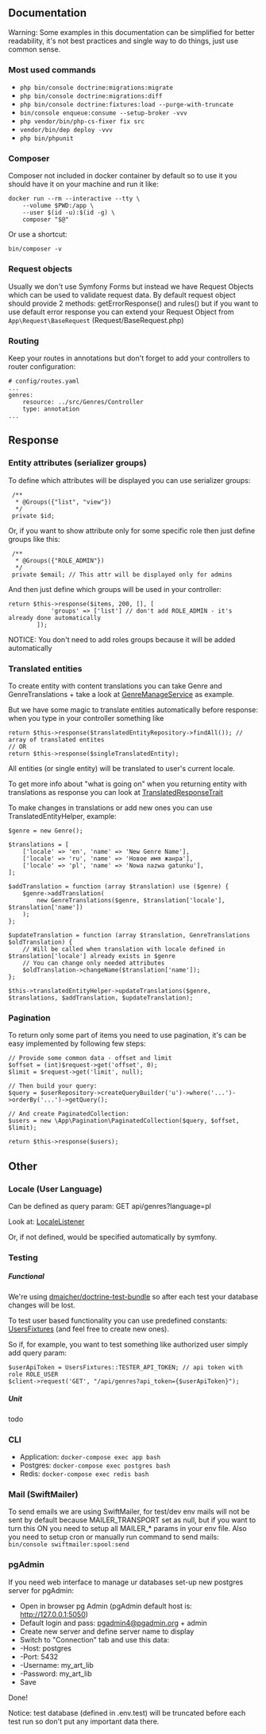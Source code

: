 ## Documentation

Warning: Some examples in this documentation can be simplified for better readability, it's not best practices and single way to do things, just use common sense.

### Most used commands

* `php bin/console doctrine:migrations:migrate`
* `php bin/console doctrine:migrations:diff`
* `php bin/console doctrine:fixtures:load --purge-with-truncate`
* `bin/console enqueue:consume --setup-broker -vvv`
* `php vendor/bin/php-cs-fixer fix src`
* `vendor/bin/dep deploy -vvv`
* `php bin/phpunit`

### Composer

Composer not included in docker container by default so to use it you should have it on your machine and run it like: 

```
docker run --rm --interactive --tty \
    --volume $PWD:/app \
    --user $(id -u):$(id -g) \
    composer "$@"
```

Or use a shortcut:

```
bin/composer -v
```

### Request objects

Usually we don't use Symfony Forms but instead we have Request Objects which can be used to validate request data.
By default request object should provide 2 methods: getErrorResponse() and rules() but if you want to use default error response you can extend your Request Object from `App\Request\BaseRequest` (Request/BaseRequest.php)

### Routing
Keep your routes in annotations but don't forget to add your controllers to router configuration:
```
# config/routes.yaml
...
genres:
    resource: ../src/Genres/Controller
    type: annotation
...
```

## Response

### Entity attributes (serializer groups)
To define which attributes will be displayed you can use serializer groups:
```
 /**
  * @Groups({"list", "view"})
  */
 private $id;
```
Or, if you want to show attribute only for some specific role then just define groups like this:
```
 /**
  * @Groups({"ROLE_ADMIN"})
  */
 private $email; // This attr will be displayed only for admins
```
And then just define which groups will be used in your controller:
```
return $this->response($items, 200, [], [
            'groups' => ['list'] // don't add ROLE_ADMIN - it's already done automatically 
        ]);
```
NOTICE: You don't need to add roles groups because it will be added automatically

### Translated entities
To create entity with content translations you can take Genre and GenreTranslations + take a look at  [GenreManageService](../src/Genres/Service/GenreManageService.php) as example.

But we have some magic to translate entities automatically before response:
when you type in your controller something like 
```
return $this->response($translatedEntityRepository->findAll()); // array of translated entites
// OR
return $this->response($singleTranslatedEntity);
```
All entities (or single entity) will be translated to user's current locale.

To get more info about "what is going on" when you returning entity with translations as response you can look at [TranslatedResponseTrait](../src/Translation/TranslatedResponseTrait.php)

To make changes in translations or add new ones you can use TranslatedEntityHelper, example:
```
$genre = new Genre();

$translations = [
    ['locale' => 'en', 'name' => 'New Genre Name'],
    ['locale' => 'ru', 'name' => 'Новое имя жанра'],
    ['locale' => 'pl', 'name' => 'Nowa nazwa gatunku'],
];

$addTranslation = function (array $translation) use ($genre) {
    $genre->addTranslation(
        new GenreTranslations($genre, $translation['locale'], $translation['name'])
    );
};

$updateTranslation = function (array $translation, GenreTranslations $oldTranslation) {
    // Will be called when translation with locale defined in $translation['locale'] already exists in $genre
    // You can change only needed attributes
    $oldTranslation->changeName($translation['name']);
};

$this->translatedEntityHelper->updateTranslations($genre, $translations, $addTranslation, $updateTranslation);
```

### Pagination
To return only some part of items you need to use pagination, it's can be easy implemented by
following few steps:
```
// Provide some common data - offset and limit
$offset = (int)$request->get('offset', 0);
$limit = $request->get('limit', null);

// Then build your query:
$query = $userRepository->createQueryBuilder('u')->where('...')->orderBy('...')->getQuery();

// And create PaginatedCollection:
$users = new \App\Pagination\PaginatedCollection($query, $offset, $limit);

return $this->response($users);
```

## Other

### Locale (User Language)

Can be defined as query param: GET api/genres?language=pl

Look at: [LocaleListener](../src/Translation/EventListener/LocaleListener.php)

Or, if not defined, would be specified automatically by symfony.

### Testing

##### Functional
We're using [dmaicher/doctrine-test-bundle](https://github.com/dmaicher/doctrine-test-bundle) so after each test your database changes will be lost.

To test user based functionality you can use predefined constants:
[UsersFixtures](../src/Users/DataFixtures/UsersFixtures.php)
(and feel free to create new ones).

So if, for example, you want to test something like authorized user simply add query param:
```
$userApiToken = UsersFixtures::TESTER_API_TOKEN; // api token with role ROLE_USER
$client->request('GET', "/api/genres?api_token={$userApiToken}");
```

##### Unit
todo

### CLI

* Application: `docker-compose exec app bash`
* Postgres: `docker-compose exec postgres bash`
* Redis: `docker-compose exec redis bash`

### Mail (SwiftMailer)

To send emails we are using SwiftMailer,
for test/dev env mails will not be sent by default because MAILER_TRANSPORT set as null,
but if you want to turn this ON you need to setup all MAILER_* params in your env file.
Also you need to setup cron or manually run command to send mails:
```bin/console swiftmailer:spool:send```

### pgAdmin

If you need web interface to manage ur databases set-up new postgres server for pgAdmin:

* Open in browser pg Admin (pgAdmin default host is: http://127.0.0.1:5050)
* Default login and pass: pgadmin4@pgadmin.org + admin
* Create new server and define server name to display
* Switch to "Connection" tab and use this data: 
* -Host: postgres
* -Port: 5432
* -Username: my_art_lib
* -Password: my_art_lib
* Save

Done!

Notice: test database (defined in .env.test) will be truncated before each test run so don't put any important data there.


